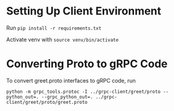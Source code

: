 # Setting Up Client Environment
Run `pip install -r requirements.txt`

Activate venv with `source venv/bin/activate`

# Converting Proto to gRPC Code

To convert greet.proto interfaces to gRPC code, run 

`python -m grpc_tools.protoc -I ../grpc-client/greet/proto --python_out=. --grpc_python_out=. ../grpc-client/greet/proto/greet.proto`